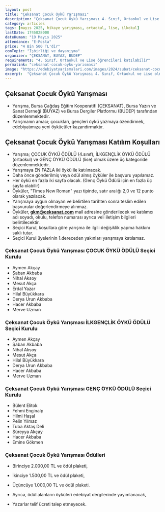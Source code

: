 ```yaml
---
layout: post
title: "Çeksanat Çocuk Öykü Yarışması"
description: "Çeksanat Çocuk Öykü Yarışması 4. Sınıf, Ortaokul ve Lise olmak üzere üç ayrı kategoride düzenlenecektir."
category: articles
tags: [mayıs 2025, hikaye yarışması, ortaokul, lise, ilkokul]
lastDate: 1746828000
dateHuman: "10 Mayıs 2025"
attendance: "E-Posta"
price: "4 Bin 500 TL'dir"
comTopic: "İşbirliği ve dayanışma"
organizer: "ÇEKSANAT, BUYAZ, BUDEP"
requirements: "4. Sınıf, Ortaokul ve Lise öğrencileri katılabilir"
permalink: "ceksanat-cocuk-oyku-yarismasi"
image: "https://edebiyatyarismalari.com/images/2024/subat/ceksanat-cocuk-oyku-yarismasi.jpg"
excerpt:  "Çeksanat Çocuk Öykü Yarışması 4. Sınıf, Ortaokul ve Lise olmak üzere üç ayrı kategoride düzenlenecektir."
---
```


## Çeksanat Çocuk Öykü Yarışması

- Yarışma, Bursa Çağdaş Eğitim Kooperatifi (ÇEKSANAT), Bursa Yazın ve Sanat Derneği (BUYAZ) ve Bursa Dergiler Platformu (BUDEP) tarafından düzenlenmektedir.
- Yarışmanın amacı; çocukları, gençleri öykü yazmaya özendirmek, edebiyatımıza yeni öykücüler kazandırmaktır.

## Çeksanat Çocuk Öykü Yarışması Katılım Koşulları

- Yarışma; ÇOCUK ÖYKÜ ÖDÜLÜ (4.sınıf), İLKGENÇLİK ÖYKÜ ÖDÜLÜ (ortaokul) ve GENÇ ÖYKÜ ÖDÜLÜ (lise) olmak üzere üç kategoride düzenlenmektedir.
- Yarışmaya EN FAZLA iki öykü ile katılınacak.
- Daha önce gönderilmiş veya ödül almış öyküler ile başvuru yapılamaz.
- Her öykü en fazla iki sayfa olacak. (Genç Öykü Ödülü için en fazla üç sayfa olabilir)
- Öyküler, "Times New Roman" yazı tipinde, satır aralığı 2,0 ve 12 punto olarak yazılacak.
- Yarışmaya uygun olmayan ve belirtilen tarihten sonra teslim edilen başvurular değerlendirmeye alınmaz.
- Öyküler, **gkm@ceksanat.com** mail adresine gönderilecek ve katılımcı adı soyadı, okulu, telefon numarası ayrıca veli iletişim bilgileri belirtilecektir.
- Seçici Kurul, koşullara göre yarışma ile ilgili değişiklik yapma hakkını saklı tutar.
- Seçici Kurul üyelerinin 1.dereceden yakınları yarışmaya katılamaz.
 
### Çeksanat Çocuk Öykü Yarışması ÇOCUK ÖYKÜ ÖDÜLÜ Seçici Kurulu

- Aymen Akçay
- Şaban Akbaba
- Nihal Aksoy
- Mesut Akça
- Erdal Yazar
- Hilal Büyükkara
- Derya Urun Akbaba
- Hacer Akbaba
- Merve Uzman

### Çeksanat Çocuk Öykü Yarışması İLKGENÇLİK ÖYKÜ ÖDÜLÜ Seçici Kurulu

- Aymen Akçay
- Şaban Akbaba
- Nihal Aksoy
- Mesut Akça
- Hilal Büyükkara
- Derya Urun Akbaba
- Hacer Akbaba
- Merve Uzman

### Çeksanat Çocuk Öykü Yarışması GENÇ ÖYKÜ ÖDÜLÜ Seçici Kurulu
 
- Bülent Elitok
- Fehmi Enginalp
- Hilmi Haşal
- Pelin Yılmaz
- Tuba Aktaş Deli
- Süreyya Akçay
- Hacer Akbaba
- Emine Gökmen

### Çeksanat Çocuk Öykü Yarışması Ödülleri

- Birinciye 2.000,00 TL ve ödül plaketi,
- İkinciye 1.500,00 TL ve ödül plaketi,
- Üçüncüye 1.000,00 TL ve ödül plaketi.

- Ayrıca, ödül alanların öyküleri edebiyat dergilerinde yayımlanacak,
- Yazarlar telif ücreti talep etmeyecek.